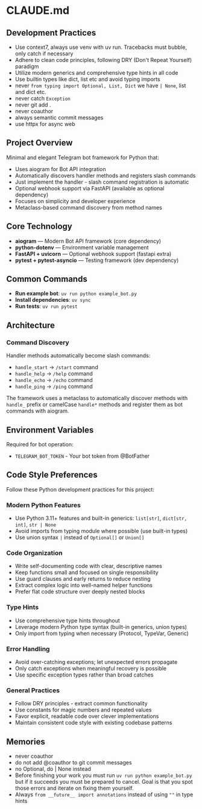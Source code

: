 # CLAUDE.md

## Development Practices

- Use context7, always use venv with uv run. Tracebacks must bubble, only catch if necessary
- Adhere to clean code principles, following DRY (Don't Repeat Yourself) paradigm
- Utilize modern generics and comprehensive type hints in all code
- Use builtin types like dict, list etc and avoid typing imports
- never `from typing import Optional, List, Dict` we have `| None`, list and dict etc.
- never catch `Exception`
- never git add .
- never coauthor
- always semantic commit messages
- use httpx for async web

## Project Overview

Minimal and elegant Telegram bot framework for Python that:
- Uses aiogram for Bot API integration
- Automatically discovers handler methods and registers slash commands
- Just implement the handler - slash command registration is automatic
- Optional webhook support via FastAPI (available as optional dependency)
- Focuses on simplicity and developer experience
- Metaclass-based command discovery from method names

## Core Technology

- **aiogram** — Modern Bot API framework (core dependency)
- **python-dotenv** — Environment variable management
- **FastAPI + uvicorn** — Optional webhook support (fastapi extra)
- **pytest + pytest-asyncio** — Testing framework (dev dependency)

## Common Commands

- **Run example bot**: `uv run python example_bot.py`
- **Install dependencies**: `uv sync`
- **Run tests**: `uv run pytest`

## Architecture

### Command Discovery
Handler methods automatically become slash commands:
- `handle_start` → `/start` command
- `handle_help` → `/help` command
- `handle_echo` → `/echo` command
- `handle_ping` → `/ping` command

The framework uses a metaclass to automatically discover methods with `handle_` prefix or camelCase `handle*` methods and register them as bot commands with aiogram.

## Environment Variables

Required for bot operation:
- `TELEGRAM_BOT_TOKEN` - Your bot token from @BotFather

## Code Style Preferences

Follow these Python development practices for this project:

### Modern Python Features
- Use Python 3.11+ features and built-in generics: `list[str]`, `dict[str, int]`, `str | None`
- Avoid imports from typing module where possible (use built-in types)
- Use union syntax `|` instead of `Optional[]` or `Union[]`

### Code Organization
- Write self-documenting code with clear, descriptive names
- Keep functions small and focused on single responsibility
- Use guard clauses and early returns to reduce nesting
- Extract complex logic into well-named helper functions
- Prefer flat code structure over deeply nested blocks

### Type Hints
- Use comprehensive type hints throughout
- Leverage modern Python type syntax (built-in generics, union types)
- Only import from typing when necessary (Protocol, TypeVar, Generic)

### Error Handling
- Avoid over-catching exceptions; let unexpected errors propagate
- Only catch exceptions when meaningful recovery is possible
- Use specific exception types rather than broad catches

### General Practices
- Follow DRY principles - extract common functionality
- Use constants for magic numbers and repeated values
- Favor explicit, readable code over clever implementations
- Maintain consistent code style with existing codebase patterns

## Memories

- never coauthor
- do not add @coauthor to git commit messages
- no Optional, do | None instead
- Before finishing your work you must run `uv run python example_bot.py` but if it succeeds you must be prepared to cancel. Goal is that you spot those errors and iterate on fixing them yourself.
- Always `from __future__ import annotations` instead of using `""` in type hints